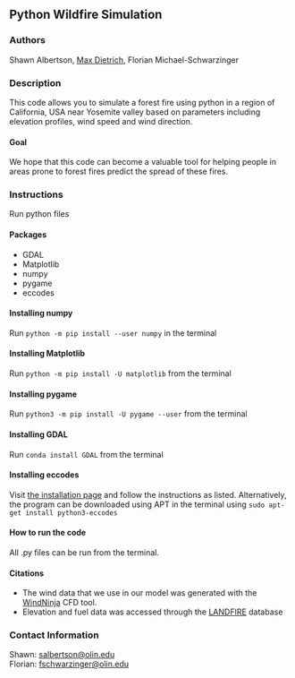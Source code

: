 ## Python Wildfire Simulation

### Authors
Shawn Albertson, [Max Dietrich](https://github.com/maxcdietrich), Florian Michael-Schwarzinger

### Description
This code allows you to simulate a forest fire using python in a region of California, USA near Yosemite valley based on parameters including elevation profiles, wind speed and wind direction.

#### Goal
We hope that this code can become a valuable tool for helping people in areas prone to forest fires predict the spread of these fires.

### Instructions
Run python files

#### Packages
- GDAL
- Matplotlib
- numpy
- pygame
- eccodes

#### Installing numpy
Run `python -m pip install --user numpy` in the terminal

#### Installing Matplotlib
Run `python -m pip install -U matplotlib` from the terminal

#### Installing pygame
Run `python3 -m pip install -U pygame --user` from the terminal

#### Installing GDAL
Run `conda install GDAL` from the terminal

#### Installing eccodes
Visit [the installation page](https://confluence.ecmwf.int//display/ECC/ecCodes+installation) and follow the instructions as listed. Alternatively, the program can be downloaded using APT in the terminal using `sudo apt-get install python3-eccodes`

#### How to run the code
All .py files can be run from the terminal.

#### Citations
- The wind data that we use in our model was generated with the [WindNinja](https://www.firelab.org/project/windninja) CFD tool.
- Elevation and fuel data was accessed through the [LANDFIRE](https://www.landfire.gov/index.php) database

### Contact Information
Shawn: salbertson@olin.edu<br />
Florian: fschwarzinger@olin.edu
